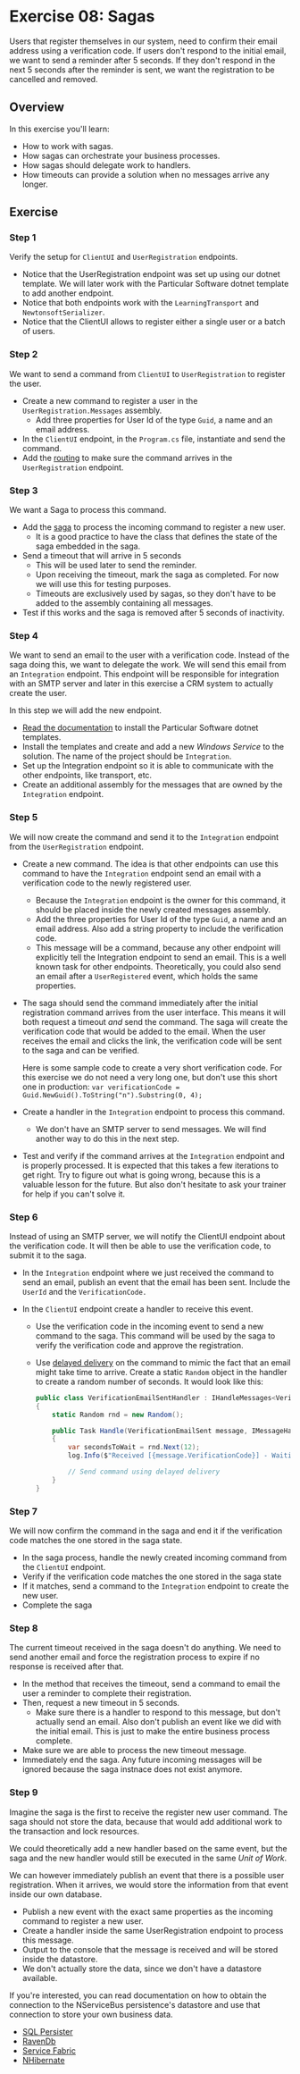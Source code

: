 # Exercise 08: Sagas

Users that register themselves in our system, need to confirm their email address using a verification code. If users don't respond to the initial email, we want to send a reminder after 5 seconds. If they don't respond in the next 5 seconds after the reminder is sent, we want the registration to be cancelled and removed.

## Overview

In this exercise you'll learn:

- How to work with sagas.
- How sagas can orchestrate your business processes.
- How sagas should delegate work to handlers.
- How timeouts can provide a solution when no messages arrive any longer.

## Exercise

### Step 1

Verify the setup for `ClientUI` and `UserRegistration` endpoints.

- Notice that the UserRegistration endpoint was set up using our dotnet template. We will later work with the Particular Software dotnet template to add another endpoint.
- Notice that both endpoints work with the `LearningTransport` and `NewtonsoftSerializer`.
- Notice that the ClientUI allows to register either a single user or a batch of users.

### Step 2

We want to send a command from `ClientUI` to `UserRegistration` to register the user.

- Create a new command to register a user in the `UserRegistration.Messages` assembly.
  - Add three properties for User Id of the type `Guid`, a name and an email address.
- In the `ClientUI` endpoint, in the `Program.cs` file, instantiate and send the command.
- Add the [routing](https://docs.particular.net/nservicebus/messaging/routing?version=core_7#command-routing) to make sure the command arrives in the `UserRegistration` endpoint.

### Step 3

We want a Saga to process this command.

- Add the [saga](https://docs.particular.net/nservicebus/sagas/) to process the incoming command to register a new user.
  - It is a good practice to have the class that defines the state of the saga embedded in the saga.
- Send a timeout that will arrive in 5 seconds
  - This will be used later to send the reminder.
  - Upon receiving the timeout, mark the saga as completed. For now we will use this for testing purposes.
  - Timeouts are exclusively used by sagas, so they don't have to be added to the assembly containing all messages.
- Test if this works and the saga is removed after 5 seconds of inactivity.

### Step 4

We want to send an email to the user with a verification code. Instead of the saga doing this, we want to delegate the work. We will send this email from an `Integration` endpoint. This endpoint will be responsible for integration with an SMTP server and later in this exercise a CRM system to actually create the user.

In this step we will add the new endpoint.

- [Read the documentation](https://docs.particular.net/nservicebus/dotnet-templates) to install the Particular Software dotnet templates.
- Install the templates and create and add a new *Windows Service* to the solution. The name of the project should be `Integration`.
- Set up the Integration endpoint so it is able to communicate with the other endpoints, like transport, etc.
- Create an additional assembly for the messages that are owned by the `Integration` endpoint.

### Step 5

We will now create the command and send it to the `Integration` endpoint from the `UserRegistration` endpoint.

- Create a new command. The idea is that other endpoints can use this command to have the `Integration` endpoint send an email with a verification code to the newly registered user.
  - Because the `Integration` endpoint is the owner for this command, it should be placed inside the newly created messages assembly.
  - Add the three properties for User Id of the type `Guid`, a name and an email address. Also add a string property to include the verification code.
  - This message will be a command, because any other endpoint will explicitly tell the Integration endpoint to send an email. This is a well known task for other endpoints. Theoretically, you could also send an email after a `UserRegistered` event, which holds the same properties.

- The saga should send the command immediately after the initial registration command arrives from the user interface. This means it will both request a timeout _and_ send the command.
  The saga will create the verification code that would be added to the email. When the user receives the email and clicks the link, the verification code will be sent to the saga and can be verified.

  Here is some sample code to create a very short verification code. For this exercise we do not need a very long one, but don't use this short one in production:
  ``var verificationCode = Guid.NewGuid().ToString("n").Substring(0, 4);``

- Create a handler in the `Integration` endpoint to process this command.

  - We don't have an SMTP server to send messages. We will find another way to do this in the next step.

- Test and verify if the command arrives at the `Integration` endpoint and is properly processed. It is expected that this takes a few iterations to get right. Try to figure out what is going wrong, because this is a valuable lesson for the future. But also don't hesitate to ask your trainer for help if you can't solve it.

### Step 6

Instead of using an SMTP server, we will notify the ClientUI endpoint about the verification code. It will then be able to use the verification code, to submit it to the saga.

- In the `Integration` endpoint where we just received the command to send an email, publish an event that the email has been sent. Include the `UserId` and the `VerificationCode.`

- In the `ClientUI` endpoint create a handler to receive this event.

  - Use the verification code in the incoming event to send a new command to the saga. This command will be used by the saga to verify the verification code and approve the registration.

  - Use [delayed delivery](https://docs.particular.net/nservicebus/messaging/delayed-delivery) on the command to mimic the fact that an email might take time to arrive. Create a static `Random` object in the handler to create a random number of seconds. It would look like this:

    ```c#
    public class VerificationEmailSentHandler : IHandleMessages<VerificationEmailSent>
    {
        static Random rnd = new Random();

        public Task Handle(VerificationEmailSent message, IMessageHandlerContext context)
        {
            var secondsToWait = rnd.Next(12);
            log.Info($"Received [{message.VerificationCode}] - Waiting {secondsToWait} seconds to respond.");

            // Send command using delayed delivery
        }
    }
    ```

### Step 7

We will now confirm the command in the saga and end it if the verification code matches the one stored in the saga state.

- In the saga process, handle the newly created incoming command from the `ClientUI` endpoint.
- Verify if the verification code matches the one stored in the saga state
- If it matches, send a command to the `Integration` endpoint to create the new user.
- Complete the saga

### Step 8

The current timeout received in the saga doesn't do anything. We need to send another email and force the registration process to expire if no response is received after that.

- In the method that receives the timeout, send a command to email the user a reminder to complete their registration.
- Then, request a new timeout in 5 seconds.
  - Make sure there is a handler to respond to this message, but don't actually send an email. Also don't publish an event like we did with the initial email. This is just to make the entire business process complete.
- Make sure we are able to process the new timeout message.
- Immediately end the saga. Any future incoming messages will be ignored because the saga instnace does not exist anymore.

### Step 9

Imagine the saga is the first to receive the register new user command. The saga should not store the data, because that would add additional work to the transaction and lock resources.

We could theoretically add a new handler based on the same event, but the saga and the new handler would still be executed in the same *Unit of Work*.

We can however immediately publish an event that there is a possible user registration. When it arrives, we would store the information from that event inside our own database.

- Publish a new event with the exact same properties as the incoming command to register a new user.
- Create a handler inside the same UserRegistration endpoint to process this message.
- Output to the console that the message is received and will be stored inside the datastore.
- We don't actually store the data, since we don't have a datastore available.

If you're interested, you can read documentation on how to obtain the connection to the NServiceBus persistence's datastore and use that connection to store your own business data.

- [SQL Persister](https://docs.particular.net/persistence/sql/accessing-data)
- [RavenDb](https://docs.particular.net/persistence/ravendb/#shared-session)
- [Service Fabric](https://docs.particular.net/persistence/service-fabric/transaction-sharing)
- [NHibernate](https://docs.particular.net/persistence/nhibernate/accessing-data)
